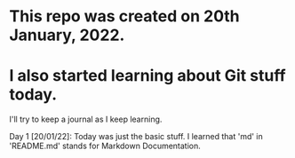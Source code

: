 # This repo was created on 20th January, 2022.
# I also started learning about Git stuff today.

I'll try to keep a journal as I keep learning.

Day 1 [20/01/22]:
  Today was just the basic stuff. I learned that 'md' in 'README.md' stands for Markdown Documentation. 

